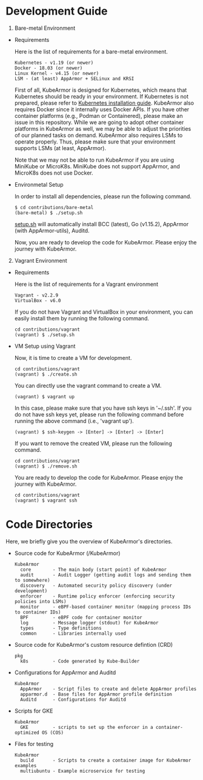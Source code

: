 # Development Guide

1. Bare-metal Environment

- Requirements

   Here is the list of requirements for a bare-metal environment.

    ```
    Kubernetes - v1.19 (or newer)
    Docker - 18.03 (or newer)
    Linux Kernel - v4.15 (or newer)
    LSM - (at least) AppArmor + SELinux and KRSI
    ```

    First of all, KubeArmor is designed for Kubernetes, which means that Kubernetes should be ready in your environment. If Kubernetes is not prepared, please refer to [Kubernetes installation guide](./k8s_installation_guide.md). KubeArmor also requires Docker since it internally uses Docker APIs. If you have other container platforms (e.g., Podman or Containered), please make an issue in this repository. While we are going to adopt other container platforms in KubeArmor as well, we may be able to adjust the priorities of our planned tasks on demand. KubeArmor also requires LSMs to operate properly. Thus, please make sure that your environment supports LSMs (at least, AppArmor).

    Note that we may not be able to run KubeArmor if you are using MiniKube or MicroK8s. MiniKube does not support AppArmor, and MicroK8s does not use Docker.

- Environmetal Setup

    In order to install all dependencies, please run the following command.

    ```
    $ cd contributions/bare-metal
    (bare-metal) $ ./setup.sh
    ```

    [setup.sh](../contributions/bare-metal/setup.sh) will automatically install BCC (latest), Go (v1.15.2), AppArmor (with AppArmor-utils), Auditd.

    Now, you are ready to develop the code for KubeArmor. Please enjoy the journey with KubeArmor.

2. Vagrant Environment

- Requirements

   Here is the list of requirements for a Vagrant environment

    ```
    Vagrant - v2.2.9
    VirtualBox - v6.0
    ```

    If you do not have Vagrant and VirtualBox in your environment, you can easily install them by running the following command.

    ```
    cd contributions/vagrant
    (vagrant) $ ./setup.sh
    ```

- VM Setup using Vagrant

    Now, it is time to create a VM for development.

    ```
    cd contributions/vagrant
    (vagrant) $ ./create.sh
    ```

    You can directly use the vagrant command to create a VM.

    ```
    (vagrant) $ vagrant up
    ```

    In this case, please make sure that you have ssh keys in '~/.ssh'. If you do not have ssh keys yet, please run the following command before running the above command (i.e., 'vagrant up').

    ```
    (vagrant) $ ssh-keygen -> [Enter] -> [Enter] -> [Enter]
    ```

    If you want to remove the created VM, please run the following command.

    ```
    cd contributions/vagrant
    (vagrant) $ ./remove.sh
    ```

    You are ready to develop the code for KubeArmor. Please enjoy the journey with KubeArmor.

    ```
    cd contributions/vagrant
    (vagrant) $ vagrant ssh
    ```

# Code Directories

Here, we briefly give you the overview of KubeArmor's directories.

- Source code for KubeArmor (/KubeArmor)

    ```
    KubeArmor
      core        - The main body (start point) of KubeArmor
      audit       - Audit Logger (getting audit logs and sending them to somewhere)
      discovery   - Automated security policy discovery (under development)
      enforcer    - Runtime policy enforcer (enforcing security policies into LSMs)
      monitor     - eBPF-based container monitor (mapping process IDs to container IDs)
      BPF         - eBPF code for container monitor
      log         - Message logger (stdout) for KubeArmor
      types       - Type definitions
      common      - Libraries internally used
    ```

- Source code for KubeArmor's custom resource defintion (CRD)

    ```
    pkg
      k8s         - Code generated by Kube-Builder
    ```

- Configurations for AppArmor and Auditd

    ```
    KubeArmor
      AppArmor    - Script files to create and delete AppArmor profiles
      apparmor.d  - Base files for AppArmor profile definition
      Auditd      - Configurations for Auditd
    ```

- Scripts for GKE

    ```
    KubeArmor
      GKE         - scripts to set up the enforcer in a container-optimized OS (COS)
    ```

- Files for testing

    ```
    KubeArmor
      build       - Scripts to create a container image for KubeArmor
    examples
      multiubuntu - Example microservice for testing
    ```

